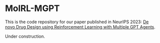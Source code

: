 # MolRL-MGPT
This is the code repository for our paper published in NeurIPS 2023: [De novo Drug Design using Reinforcement Learning with Multiple GPT Agents](https://arxiv.org/abs/2401.06155).

Under construction.
